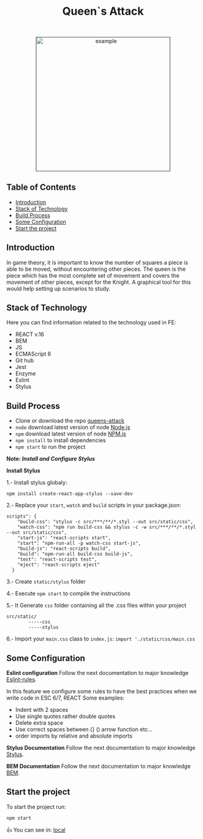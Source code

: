 <h1 align="center"> Queen`s Attack </h1> <br>

<p align="center">
  <a href="">
    <img alt="example" title="example" src="https://s3.amazonaws.com/hr-challenge-images/0/1485426500-a4039ebb00-chess1.png" width="350px">
  </a>
</p>

## Table of Contents

- [Introduction](#introduction)
- [Stack of Technology](#stack)
- [Build Process](#build-process)
- [Some Configuration](#configuration)
- [Start the project](#start)

## Introduction

In game theory, it is important to know the number of squares a piece is able to be moved, without encountering other pieces.
The queen is the piece which has the most complete set of movement and covers the movement of other pieces, except for the Knight.
A graphical tool for this would help setting up scenarios to study.

## Stack of Technology

Here you can find information related to the technology used in FE:

* REACT v.16
* BEM
* JS
* ECMAScript 6
* Git hub
* Jest
* Enzyme
* Eslint
* Stylus

## Build Process

- Clone or download the repo [queens-attack](git@github.com:tatelloGbnt/queens-attack.git)
- `node` download latest version of node  [Node.js](https://nodejs.org/es/)
- `npm` download latest version of node  [NPM.js](https://www.npmjs.com/get-npm)
- `npm install` to install dependencies
- `npm start` to run the project

**Note: _Install and Configure Stylus_**

**Install Stylus**

1.- Install stylus globaly:

```npm install create-react-app-stylus --save-dev```

2.- Replace your `start`, `watch` and `build` scripts in your package.json:

```
scripts": {
    "build-css": "stylus -c src/***/**/*.styl --out src/static/css",
    "watch-css": "npm run build-css && stylus -c -w src/***/**/*.styl --out src/static/css",
    "start-js": "react-scripts start",
    "start": "npm-run-all -p watch-css start-js",
    "build-js": "react-scripts build",
    "build": "npm-run-all build-css build-js",
    "test": "react-scripts test",
    "eject": "react-scripts eject"
  }
```

3.- Create `static/stylus` folder

4.- Execute ```npm start``` to compile the instructions

5.- It  Generate ```css``` folder containing all the .css files within your project

```
src/static/
        -----css
        -----stylus
```


6.- Import your `main.css` class to `index.js`:  `import './static/css/main.css`

## Some Configuration

**Eslint configuration**
Follow the next documentation to major knowledge [Eslint-rules](https://eslint.org/docs/rules/).

In this feature we configure some rules to have the best practices when we write code in  ESC 6/7, REACT
Some examples:

* Indent with 2 spaces
* Use single quotes rather double quotes
* Delete extra space
* Use correct spaces between {} () arrow function etc...
* order imports by relative and absolute imports

**Stylus Documentation**
Follow the next documentation to major knowledge [Stylus](https://stylus-lang.com/).

**BEM Documentation**
Follow the next documentation to major knowledge [BEM](http://getbem.com/introduction/).



## Start the project

To start the project  run: 

`npm start`

:+1: You can see in: [local](http://localhost:3000/)
